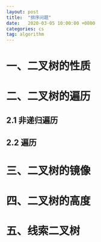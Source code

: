 ```yaml
---
layout: post
title:  "排序问题"
date:   2020-03-05 10:00:00 +0800
categories: cs
tag: algorithm
---
```


# 一、二叉树的性质

# 二、二叉树的遍历

## 2.1 非递归遍历

## 2.2 遍历


# 三、二叉树的镜像

# 四、二叉树的高度

# 五、线索二叉树

